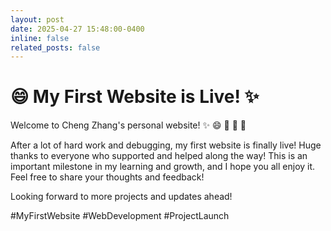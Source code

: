 ```yaml
---
layout: post
date: 2025-04-27 15:48:00-0400
inline: false
related_posts: false
---
```


# :smile: My First Website is Live! :sparkles:

Welcome to Cheng Zhang's personal website! :sparkles: :smile: :tada: :tada: :tada:

After a lot of hard work and debugging, my first website is finally live! Huge thanks to everyone who supported and helped along the way! This is an important milestone in my learning and growth, and I hope you all enjoy it. Feel free to share your thoughts and feedback!

Looking forward to more projects and updates ahead!

#MyFirstWebsite #WebDevelopment #ProjectLaunch
